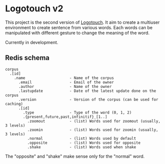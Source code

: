 Logotouch v2
============

This project is the second version of
[Logotouch](https://github.com/tito/logotouch). It aim to create a multiuser
environment to create sentence from various words. Each words can be
manipulated with different gesture to change the meaning of the word.

Currently in development.

Redis schema
------------

```
corpus
  .[id]
    .name                    - Name of the corpus
      .email                 - Email of the owner
      .author                - Name of the owner
	  .lastupdate            - Date of the latest update done on the corpus
	  .version               - Version of the corpus (can be used for caching)
      .[id]
        .type                - Type of the word (0, 1, 2)
        .{present,future,past,infinitif}_[1..]
          .zoomout           - (list) Words used for zoomout (usually, 3 levels)
          .zoomin            - (list) Words used for zoomin (usually, 3 levels)
          .normal            - (list) Words used by default
		  .opposite          - (list) Words used for opposite
          .shake             - (list) Words used when shake
```

The "opposite" and "shake" make sense only for the "normal" word.
